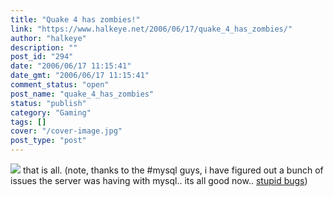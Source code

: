 ```yaml
---
title: "Quake 4 has zombies!"
link: "https://www.halkeye.net/2006/06/17/quake_4_has_zombies/"
author: "halkeye"
description: ""
post_id: "294"
date: "2006/06/17 11:15:41"
date_gmt: "2006/06/17 11:15:41"
comment_status: "open"
post_name: "quake_4_has_zombies"
status: "publish"
category: "Gaming"
tags: []
cover: "/cover-image.jpg"
post_type: "post"
---
```


![](http://www.halkeye.net/files/images/6-17-2006-9.32.06%20AM.png) that is all. (note, thanks to the #mysql guys, i have figured out a bunch of issues the server was having with mysql.. its all good now.. [stupid bugs](http://bugs.mysql.com/bug.php?id=7331))